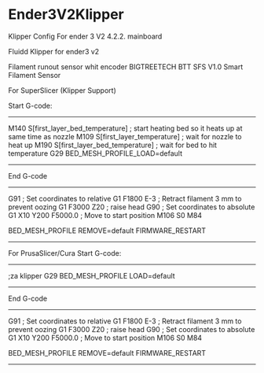# Ender3V2Klipper
Klipper Config For ender 3 V2
4.2.2. mainboard

Fluidd Klipper for ender3 v2

Filament runout sensor whit encoder BIGTREETECH BTT SFS V1.0 Smart Filament Sensor

For SuperSlicer (Klipper Support)

Start G-code:

_________
M140 S[first_layer_bed_temperature] ; start heating bed so it heats up at same time as nozzle
M109 S[first_layer_temperature] ; wait for nozzle to heat up
M190 S[first_layer_bed_temperature] ; wait for bed to hit temperature
G29
BED_MESH_PROFILE_LOAD=default
_________



End G-code
_________
G91 ; Set coordinates to relative
G1 F1800 E-3 ; Retract filament 3 mm to prevent oozing
G1 F3000 Z20 ; raise head
G90 ; Set coordinates to absolute
G1 X10 Y200 F5000.0 ; Move to start position
M106 S0
M84

BED_MESH_PROFILE REMOVE=default
FIRMWARE_RESTART
_________


For PrusaSlicer/Cura
Start G-code:
_________
;za klipper
G29
BED_MESH_PROFILE LOAD=default
_________



End G-code
_________
G91 ; Set coordinates to relative
G1 F1800 E-3 ; Retract filament 3 mm to prevent oozing
G1 F3000 Z20 ; raise head
G90 ; Set coordinates to absolute
G1 X10 Y200 F5000.0 ; Move to start position
M106 S0
M84

BED_MESH_PROFILE REMOVE=default
FIRMWARE_RESTART
_________
